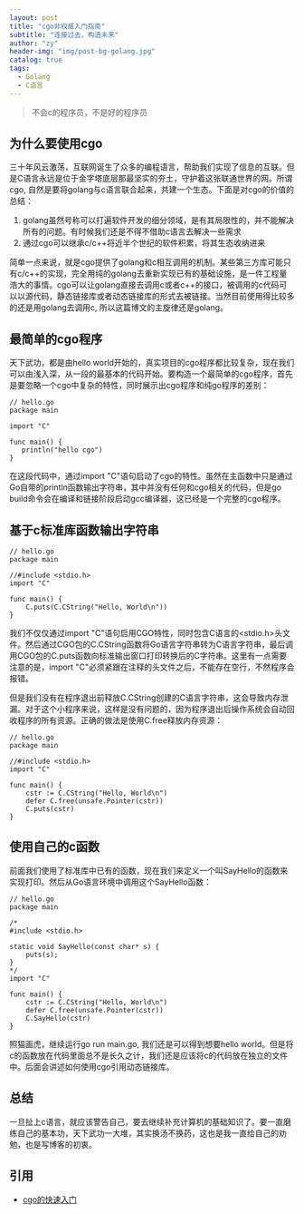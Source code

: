 ```yaml
---
layout: post
title: "cgo非权威入门指南"
subtitle: "连接过去，构造未来"
author: "zy"
header-img: "img/post-bg-golang.jpg"
catalog: true
tags:
  - Golang
  - C语言
---
```


> 不会c的程序员，不是好的程序员

## 为什么要使用cgo

三十年风云激荡，互联网诞生了众多的编程语言，帮助我们实现了信息的互联。但是C语言永远是位于金字塔底层那最坚实的夯土，守护着这张联通世界的网。所谓cgo, 自然是要将golang与c语言联合起来，共建一个生态。下面是对cgo的价值的总结：
1. golang虽然号称可以打遍软件开发的细分领域，是有其局限性的，并不能解决所有的问题。有时候我们还是不得不借助c语言去解决一些需求
2. 通过cgo可以继承c/c++将近半个世纪的软件积累，将其生态收纳进来

简单一点来说，就是cgo提供了golang和c相互调用的机制。某些第三方库可能只有c/c++的实现，完全用纯的golang去重新实现已有的基础设施，是一件工程量浩大的事情。cgo可以让golang直接去调用c或者c++的接口，被调用的c代码可以以源代码，静态链接库或者动态链接库的形式去被链接。当然目前使用得比较多的还是用golang去调用c, 所以这篇博文的主旋律还是golang。

## 最简单的cgo程序
天下武功，都是由hello world开始的，真实项目的cgo程序都比较复杂，现在我们可以由浅入深，从一段的最基本的代码开始。要构造一个最简单的cgo程序，首先是要忽略一个cgo中复杂的特性，同时展示出cgo程序和纯go程序的差别：

```
// hello.go
package main

import "C"

func main() {
   println("hello cgo")
}
```
在这段代码中，通过import "C"语句启动了cgo的特性。虽然在主函数中只是通过Go自带的println函数输出字符串，其中并没有任何和cgo相关的代码，但是go build命令会在编译和链接阶段启动gcc编译器，这已经是一个完整的cgo程序。

## 基于c标准库函数输出字符串

```
// hello.go
package main

//#include <stdio.h>
import "C"

func main() {
    C.puts(C.CString("Hello, World\n"))
}
```
我们不仅仅通过import "C"语句启用CGO特性，同时包含C语言的<stdio.h>头文件。然后通过CGO包的C.CString函数将Go语言字符串转为C语言字符串，最后调用CGO包的C.puts函数向标准输出窗口打印转换后的C字符串。这里有一点需要注意的是，import "C"必须紧跟在注释的头文件之后，不能存在空行，不然程序会报错。

但是我们没有在程序退出前释放C.CString创建的C语言字符串，这会导致内存泄漏。对于这个小程序来说，这样是没有问题的，因为程序退出后操作系统会自动回收程序的所有资源。正确的做法是使用C.free释放内存资源：

```
// hello.go
package main

//#include <stdio.h>
import "C"

func main() {
    cstr := C.CString("Hello, World\n")
    defer C.free(unsafe.Pointer(cstr))
    C.puts(cstr)
}
```


## 使用自己的c函数

前面我们使用了标准库中已有的函数，现在我们来定义一个叫SayHello的函数来实现打印。然后从Go语言环境中调用这个SayHello函数：

```
// hello.go
package main

/*
#include <stdio.h>

static void SayHello(const char* s) {
    puts(s);
}
*/
import "C"

func main() {
    cstr := C.CString("Hello, World\n")
    defer C.free(unsafe.Pointer(cstr))
    C.SayHello(cstr)
}
```
照猫画虎，继续运行go run main.go, 我们还是可以得到想要hello world。但是将c的函数放在代码里面总不是长久之计，我们还是应该将c的代码放在独立的文件中。后面会讲述如何使用cgo引用动态链接库。

## 总结

一旦扯上c语言，就应该警告自己，要去继续补充计算机的基础知识了。要一直磨练自己的基本功，天下武功一大堆，其实换汤不换药，这也是我一直给自己的劝勉，也是写博客的初衷。

## 引用

* [cgo的快速入门](https://chai2010.cn/advanced-go-programming-book/ch2-cgo/ch2-01-hello-cgo.html)






